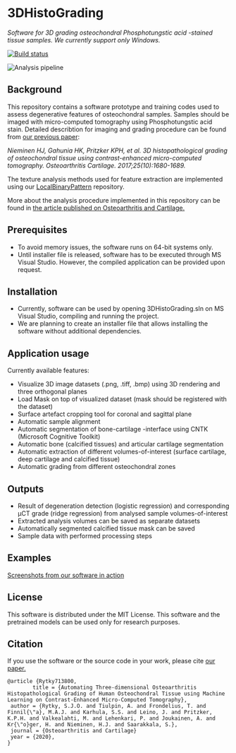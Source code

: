 # 3DHistoGrading

*Software for 3D grading osteochondral Phosphotungstic acid -stained tissue samples. We currently support only Windows.*

[![Build status](https://ci.appveyor.com/api/projects/status/6lbb2719xekk5rrx?svg=true "Build status")](https://ci.appveyor.com/project/sarytky/3dhistograding)


![Analysis pipeline](../master/training/documentation/flowchart.PNG)

 
## Background
This repository contains a software prototype and training codes used to assess degenerative features of osteochondral samples.
Samples should be imaged with micro-computed tomography using Phosphotungstic acid stain. 
Detailed describtion for imaging and grading procedure can be found from [our previous paper](https://doi.org/10.1016/j.joca.2017.05.021):
 
*Nieminen HJ, Gahunia HK, Pritzker KPH, et al. 
3D histopathological grading of osteochondral tissue using contrast-enhanced micro-computed tomography. 
Osteoarthritis Cartilage. 2017;25(10):1680-1689.*

The texture analysis methods used for feature extraction are implemented using our [LocalBinaryPattern](https://github.com/MIPT-Oulu/LocalBinaryPattern) repository.

More about the analysis procedure implemented in this repository can be found in [the article published on Osteoarthritis and Cartilage.](https://doi.org/10.1016/j.joca.2020.05.002)

 
## Prerequisites
* To avoid memory issues, the software runs on 64-bit systems only. 
* Until installer file is released, software has to be executed through MS Visual Studio. However, the compiled application can be provided upon request.


## Installation
* Currently, software can be used by opening 3DHistoGrading.sln on MS Visual Studio, compiling and running the project.
* We are planning to create an installer file that allows installing the software without additional dependencies.

## Application usage
Currently available features:
* Visualize 3D image datasets (.png, .tiff, .bmp) using 3D rendering and three orthogonal planes
* Load Mask on top of visualized dataset (mask should be registered with the dataset)
* Surface artefact cropping tool for coronal and sagittal plane
* Automatic sample alignment
* Automatic segmentation of bone-cartilage -interface using CNTK (Microsoft Cognitive Toolkit)
* Automatic bone (calcified tissues) and articular cartilage segmentation
* Automatic extraction of different volumes-of-interest (surface cartilage, deep cartilage and calcified tissue)
* Automatic grading from different osteochondral zones

## Outputs
* Result of degeneration detection (logistic regression) and corresponding µCT grade (ridge regression) from analysed sample volumes-of-interest
* Extracted analysis volumes can be saved as separate datasets
* Automatically segmented calcified tissue mask can be saved
* Sample data with performed processing steps

## Examples
[Screenshots from our software in action](https://github.com/MIPT-Oulu/3D-Histo-Grading/blob/master/pictures/examples.md)

## License
This software is distributed under the MIT License. This software and the pretrained models can be used only for research purposes.

## Citation
If you use the software or the source code in your work, please cite [our paper.](https://doi.org/10.1016/j.joca.2020.05.002)

```
@article {Rytky713800,
		title = {Automating Three-dimensional Osteoarthritis Histopathological Grading of Human Osteochondral Tissue using Machine Learning on Contrast-Enhanced Micro-Computed Tomography},
 author = {Rytky, S.J.O. and Tiulpin, A. and Frondelius, T. and Finnil{\"a}, M.A.J. and Karhula, S.S. and Leino, J. and Pritzker, K.P.H. and Valkealahti, M. and Lehenkari, P. and Joukainen, A. and Kr{\"o}ger, H. and Nieminen, H.J. and Saarakkala, S.},
 journal = {Osteoarthritis and Cartilage}
 year = {2020},
}
```
